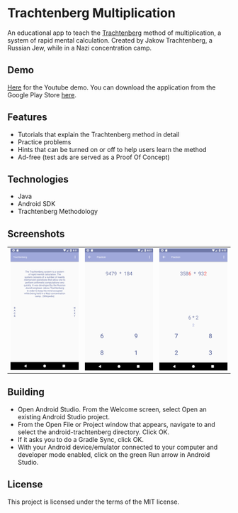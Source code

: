 # Trachtenberg Multiplication

An educational app to teach the [Trachtenberg](https://en.wikipedia.org/wiki/Trachtenberg_system) method of multiplication, a system of rapid mental calculation. Created by Jakow Trachtenberg, a Russian Jew, while in a Nazi concentration camp.

## Demo

[Here](https://www.youtube.com/watch?v=jQsc5obbgzo) for the Youtube demo. You can download the application from the Google Play Store [here](https://play.google.com/store/apps/details?id=trachtenberg.math.trachtenberg).

## Features

<ul>
<li>Tutorials that explain the Trachtenberg method in detail</li>
<li>Practice problems</li>
<li>Hints that can be turned on or off to help users learn the method</li>
<li>Ad-free (test ads are served as a Proof Of Concept) </li>
</ul>

## Technologies

<ul>
<li>Java</li>
<li>Android SDK</li>
<li>Trachtenberg Methodology</li>
</ul>

## Screenshots

<table>
  <tr>
    <td><img src="https://github.com/HatmanStack/android-trachtenberg/blob/main/pics/trachtenberg.png" alt="Image 1"></td>
    <td><img src="https://github.com/HatmanStack/android-trachtenberg/blob/main/pics/trachtenberg1.png" alt="Image 2"></td>
    <td><img src="https://github.com/HatmanStack/android-trachtenberg/blob/main/pics/trachtenberg2.png" alt="Image 3"></td>
  </tr>
</table>

## Building

- Open Android Studio. From the Welcome screen, select Open an existing Android Studio project.
- From the Open File or Project window that appears, navigate to and select the android-trachtenberg directory. Click OK.
- If it asks you to do a Gradle Sync, click OK.
- With your Android device/emulator connected to your computer and developer mode enabled, click on the green Run arrow in Android Studio.

## License

This project is licensed under the terms of the MIT license.